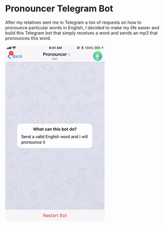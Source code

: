 # Pronouncer Telegram Bot

After my relatives sent me in Telegram a ton of requests on how to pronounce particular words in English, I decided to make my life easier and build
this Telegram bot that simply receives a word and sends an mp3 that pronounces this word.

![Pronouncer-telebot](pronouncer.gif)
